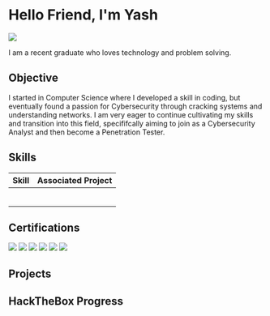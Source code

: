 # Hello Friend, I'm Yash
<a href="https://linkedin.com/in/yashasviasuru"><img src="https://img.shields.io/badge/-LinkedIn-0072b1?&style=for-the-badge&logo=linkedin&logoColor=white" /></a>

I am a recent graduate who loves technology and problem solving.

## Objective

I started in Computer Science where I developed a skill in coding, but eventually found a passion for Cybersecurity through cracking systems and understanding networks. I am very eager to continue cultivating my skills and transition into this field, specififcally aiming to join as a Cybersecurity Analyst and then become a Penetration Tester.

## Skills

| Skill                                         | Associated Project         |
|-----------------------------------------------|----------------------------|
|           | |
|  | |
|         | |
|    | |
|                  | |
| | |



## Certifications
  <div>
    <img src="https://img.shields.io/badge/CompTIA%20Security%2B-darkred?style=for-the-badge&logo=comptia&logoColor=white" />
    <img src="https://img.shields.io/badge/Google%20Cybersecurity%20Professional-blue?style=for-the-badge&logo=google&logoColor=white" />
    <img src="https://img.shields.io/badge/Oracle%20Cloud%20Infrastructure%20AI%20Certified%20Foundations%20Associate-red?style=for-the-badge&logo=oracle&logoColor=white" />
    <img src="https://img.shields.io/badge/Oracle%20Data%20Management%20Certified%20Foundations%20Associate-red?style=for-the-badge&logo=oracle&logoColor=white" />
    <img src="https://img.shields.io/badge/Oracle%20Cloud%20Infrastructure%20Certified%20Foundations%20Associate-red?style=for-the-badge&logo=oracle&logoColor=white" />
    <img src="https://img.shields.io/badge/FedVTE%3A%20Foundations%20of%20Cybersecurity%20for%20Managers-navy?style=for-the-badge&logo=fedvte&logoColor=white" />
  </div>

## Projects

## HackTheBox Progress
